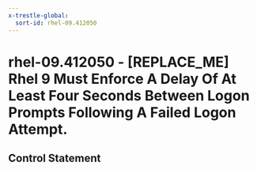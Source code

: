 ```yaml
---
x-trestle-global:
  sort-id: rhel-09.412050
---
```


# rhel-09.412050 - \[REPLACE_ME\] Rhel 9 Must Enforce A Delay Of At Least Four Seconds Between Logon Prompts Following A Failed Logon Attempt.

## Control Statement
